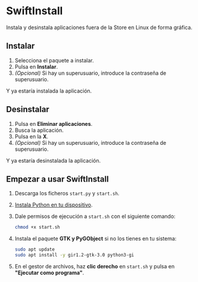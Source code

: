 # SwiftInstall

Instala y desinstala aplicaciones fuera de la Store en Linux de forma gráfica.

## Instalar
1. Selecciona el paquete a instalar.
2. Pulsa en **Instalar**.
3. *(Opcional)* Si hay un superusuario, introduce la contraseña de superusuario.

Y ya estaría instalada la aplicación.

## Desinstalar
1. Pulsa en **Eliminar aplicaciones**.
2. Busca la aplicación.
3. Pulsa en la **X**.
4. *(Opcional)* Si hay un superusuario, introduce la contraseña de superusuario.

Y ya estaría desinstalada la aplicación.

## Empezar a usar SwiftInstall
1. Descarga los ficheros `start.py` y `start.sh`.
2. [Instala Python en tu dispositivo](https://python-guide-es.readthedocs.io/es/latest/starting/install3/linux.html).
3. Dale permisos de ejecución a `start.sh` con el siguiente comando:

   ```sh
   chmod +x start.sh
   ```

4. Instala el paquete **GTK y PyGObject** si no los tienes en tu sistema:

   ```sh
   sudo apt update
   sudo apt install -y gir1.2-gtk-3.0 python3-gi
   ```

5. En el gestor de archivos, haz **clic derecho** en `start.sh` y pulsa en **"Ejecutar como programa"**.
